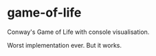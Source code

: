 # game-of-life
Conway's Game of Life with console visualisation.

Worst implementation ever.
But it works.
